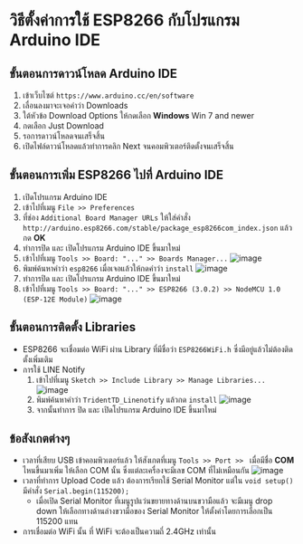 # วิธีตั้งค่าการใช้ ESP8266 กับโปรแกรม Arduino IDE
## ขั้นตอนการดาวน์โหลด Arduino IDE
1. เข้าเว็บไซต์ ```https://www.arduino.cc/en/software```
2. เลื่อนลงมาจะเจอคำว่า Downloads 
3. ใต้หัวข้อ Download Options ให้กดเลือก __Windows__ Win 7 and newer
4. กดเลือก Just Download
5. รอการดาวน์โหลดจนเสร็จสิ้น
6. เปิดไฟล์ดาวน์โหลดแล้วทำการคลิก Next จนคอมพิวเตอร์ติดตั้งจนเสร็จสิ้น

## ขั้นตอนการเพิ่ม ESP8266 ไปที่ Arduino IDE
1. เปิดโปรแกรม Arduino IDE
2. เข้าไปที่เมนู ```File >> Preferences```
3. ที่ช่อง ```Additional Board Manager URLs``` ให้ใส่คำสั่ง ```http://arduino.esp8266.com/stable/package_esp8266com_index.json``` แล้วกด __OK__
4. ทำการปิด และ เปิดโปรแกรม Arduino IDE ขึ้นมาใหม่
5. เข้าไปที่เมนู ```Tools >> Board: "..." >> Boards Manager...```
![image](https://user-images.githubusercontent.com/68011889/177040751-95ca2619-59e7-408a-ac8f-62085230fab9.png)
6. พิมพ์ค้นหาคำว่า ```esp8266``` เมื่อเจอแล้วให้กดคำว่า ```install```
![image](https://user-images.githubusercontent.com/68011889/177040837-21ee0e63-c5a6-49bc-86ef-cc757a211a82.png)
7. ทำการปิด และ เปิดโปรแกรม Arduino IDE ขึ้นมาใหม่
8. เข้าไปที่เมนู ```Tools >> Board: "..." >> ESP8266 (3.0.2) >> NodeMCU 1.0 (ESP-12E Module)```
![image](https://user-images.githubusercontent.com/68011889/177041113-bb431220-2477-4e25-b5db-e2c102c98766.png)

## ขั้นตอนการติดตั้ง Libraries
* ESP8266 จะเชื่อมต่อ WiFi ผ่าน Library ที่มีชื่อว่า ```ESP8266WiFi.h``` ซึ่งมีอยู่แล้วไม่ต้องติดตั้งเพิ่มเติม
* การใช้ LINE Notify 
  1. เข้าไปที่เมนู ```Sketch >> Include Library >> Manage Libraries...```
  ![image](https://user-images.githubusercontent.com/68011889/177041686-baa201ed-d44d-465f-aff8-3fffe35ec0af.png)
  2. พิมพ์ค้นหาคำว่า ```TridentTD_Linenotify``` แล้วกด ```install```
  ![image](https://user-images.githubusercontent.com/68011889/177041808-7a00d5c2-9f15-43da-8127-6e4535e81527.png)
  3. จากนั้นทำการ ปิด และ เปิดโปรแกรม Arduino IDE ขึ้นมาใหม่

## ข้อสังเกตต่างๆ
* เวลาที่เสียบ USB เข้าคอมพิวเตอร์แล้ว ให้สังเกตที่เมนู ```Tools >> Port >> ``` เมื่อมีชื่อ __COM__ ไหนขึ้นมาเพิ่ม ให้เลือก COM นั้น ซึ่งแต่ละเครื่องจะมีเลข COM ที่ไม่เหมือนกัน
![image](https://user-images.githubusercontent.com/68011889/177041214-89b49caa-38d9-479f-96ad-4021c4a391a7.png)
* เวลาที่ทำการ Upload Code แล้ว ต้องการเรียกใช้ Serial Monitor แต่ใน ```void setup()``` มีคำสั่ง ```Serial.begin(115200);```
  * เมื่อเปิด Serial Monitor ที่เมนูรูปแว่นขยายทางด้านบนขวามือแล้ว จะมีเมนู drop down ให้เลือกทางด้านล่างขวามือของ Serial Monitor ให้ตั้งค่าโดยการเลือกเป็น 115200 แทน
* การเชื่อมต่อ WiFi นั้น ที่ WiFi จะต้องเป็นความถี่ 2.4GHz เท่านั้น

